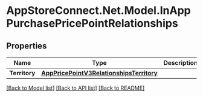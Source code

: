 # AppStoreConnect.Net.Model.InAppPurchasePricePointRelationships

## Properties

Name | Type | Description | Notes
------------ | ------------- | ------------- | -------------
**Territory** | [**AppPricePointV3RelationshipsTerritory**](AppPricePointV3RelationshipsTerritory.md) |  | [optional] 

[[Back to Model list]](../README.md#documentation-for-models) [[Back to API list]](../README.md#documentation-for-api-endpoints) [[Back to README]](../README.md)


